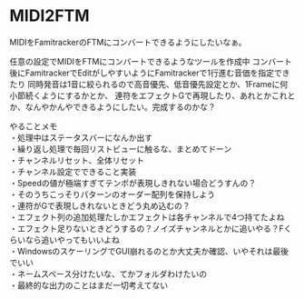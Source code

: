 # MIDI2FTM
MIDIをFamitrackerのFTMにコンバートできるようにしたいなぁ。

任意の設定でMIDIをFTMにコンバートできるようなツールを作成中
コンバート後にFamitrackerでEditがしやすいようにFamitrackerで1行進む音価を指定できたり
同時発音は1音に絞られるので高音優先、低音優先設定とか、1Frameに何小節続くようにするかとか、
連符をエフェクトGで再現したり、あれとかこれとか、なんやかんやできるようにしたい。完成するのかな？  
  
やることメモ  
・処理中はステータスバーになんか出す  
・繰り返し処理で毎回リストビューに触るな、まとめてドーン  
・チャンネルリセット、全体リセット  
・チャンネル設定でできること実装  
・Speedの値が極端すぎてテンポが表現しきれない場合どうすんの？  
・そのうちこっそりパターンのオーダー配列を保持しよう  
・連符がGで表現しきれないときどう丸め込むの？  
・エフェクト列の追加処理たしかエフェクトは各チャンネルで4つ持てたよね  
・エフェクト足りないときどうするの？ノイズチャンネルとかに追いやる？Fくらいなら追いやってもいいよね  
・WindowsのスケーリングでGUI崩れるのとか大丈夫か確認、いやそれは最後でいい  
・ネームスペース分けたいな、てかフォルダわけたいの  
・最終的な出力のことはまだ一切考えてない  





